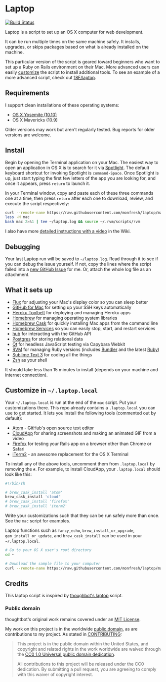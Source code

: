 Laptop
======
[![Build Status](https://travis-ci.org/monfresh/laptop.svg)](https://travis-ci.org/monfresh/laptop)

Laptop is a script to set up an OS X computer for web development.

It can be run multiple times on the same machine safely. It installs,
upgrades, or skips packages based on what is already installed on the machine.

This particular version of the script is geared toward beginners who want to
set up a Ruby on Rails environment on their Mac. More advanced users can
easily [customize](#customize-in-laptoplocal) the script to install additional
tools. To see an example of a more advanced script, check out
[18F/laptop](https://github.com/18F/laptop).

Requirements
------------

I support clean installations of these operating systems:

* [OS X Yosemite (10.10)](https://www.apple.com/osx/)
* OS X Mavericks (10.9)

Older versions may work but aren't regularly tested. Bug reports for older
versions are welcome.

Install
-------

Begin by opening the Terminal application on your Mac. The easiest way to open
an application in OS X is to search for it via [Spotlight]. The default
keyboard shortcut for invoking Spotlight is `command-Space`. Once Spotlight
is up, just start typing the first few letters of the app you are looking for,
and once it appears, press `return` to launch it.

In your Terminal window, copy and paste each of these three commands one at a
time, then press `return` after each one to download, review, and execute the
script respectively:

```sh
curl --remote-name https://raw.githubusercontent.com/monfresh/laptop/master/mac
less -N mac
bash mac 2>&1 | tee ~/laptop.log && source ~/.rvm/scripts/rvm
```

I also have more [detailed instructions with a video][video] in the Wiki.

[Spotlight]: https://support.apple.com/en-us/HT204014
[video]: https://github.com/monfresh/laptop/wiki/Detailed-installation-instructions-with-video

Debugging
---------

Your last Laptop run will be saved to `~/laptop.log`. Read through it to see if
you can debug the issue yourself. If not, copy the lines where the script
failed into a [new GitHub
Issue](https://github.com/monfresh/laptop/issues/new) for me. Or, attach the
whole log file as an attachment.

What it sets up
---------------

* [Flux] for adjusting your Mac's display color so you can sleep better
* [GitHub for Mac] for setting up your SSH keys automatically
* [Heroku Toolbelt] for deploying and managing Heroku apps
* [Homebrew] for managing operating system libraries
* [Homebrew Cask] for quickly installing Mac apps from the command line
* [Homebrew Services] so you can easily stop, start, and restart services
* [hub] for interacting with the GitHub API
* [Postgres] for storing relational data
* [Qt] for headless JavaScript testing via Capybara Webkit
* [RVM] for managing Ruby versions (includes [Bundler] and the latest [Ruby])
* [Sublime Text 3] for coding all the things
* [Zsh] as your shell

[Bundler]: http://bundler.io/
[Flux]: https://justgetflux.com/
[GitHub for Mac]: https://mac.github.com/
[Heroku Toolbelt]: https://toolbelt.heroku.com/
[Homebrew]: http://brew.sh/
[Homebrew Cask]: http://caskroom.io/
[Homebrew Services]: https://github.com/gapple/homebrew-services
[hub]: https://github.com/github/hub
[Postgres]: http://www.postgresql.org/
[Qt]: http://qt-project.org/
[Ruby]: https://www.ruby-lang.org/en/
[RVM]: https://github.com/wayneeseguin/rvm
[Sublime Text 3]: http://www.sublimetext.com/3
[Zsh]: http://www.zsh.org/

It should take less than 15 minutes to install (depends on your machine and
internet connection).

Customize in `~/.laptop.local`
------------------------------

Your `~/.laptop.local` is run at the end of the `mac` script.
Put your customizations there. This repo already contains a `.laptop.local`
you can use to get started. It lets you install the following tools
(commented out by default):

* [Atom] - GitHub's open source text editor
* [CloudApp] for sharing screenshots and making an animated GIF from a video
* [Firefox] for testing your Rails app on a browser other than Chrome or Safari
* [iTerm2] - an awesome replacement for the OS X Terminal

[Atom]: https://atom.io/
[CloudApp]: http://getcloudapp.com/
[Firefox]: https://www.mozilla.org/en-US/firefox/new/
[iTerm2]: http://iterm2.com/

To install any of the above tools, uncomment them from `.laptop.local` by
removing the `#`. For example, to install CloudApp, your `.laptop.local`
should look like this:

```sh
#!/bin/sh

# brew_cask_install 'atom'
brew_cask_install 'cloud'
# brew_cask_install 'firefox'
# brew_cask_install 'iterm2'
```

Write your customizations such that they can be run safely more than once.
See the `mac` script for examples.

Laptop functions such as `fancy_echo`, `brew_install_or_upgrade`,
`gem_install_or_update`, and `brew_cask_install` can be used in your
`~/.laptop.local`.

```sh
# Go to your OS X user's root directory
cd ~

# Download the sample file to your computer
curl --remote-name https://raw.githubusercontent.com/monfresh/laptop/master/.laptop.local
```

Credits
-------

This laptop script is inspired by
[thoughbot's laptop](https://github.com/thoughtbot/laptop) script.

### Public domain

thoughtbot's original work remains covered under an [MIT License](https://github.com/thoughtbot/laptop/blob/c997c4fb5a986b22d6c53214d8f219600a4561ee/LICENSE).

My work on this project is in the worldwide [public domain](LICENSE.md), as are contributions to my project. As stated in [CONTRIBUTING](CONTRIBUTING.md):

> This project is in the public domain within the United States, and copyright and related rights in the work worldwide are waived through the [CC0 1.0 Universal public domain dedication](https://creativecommons.org/publicdomain/zero/1.0/).
>
> All contributions to this project will be released under the CC0 dedication. By submitting a pull request, you are agreeing to comply with this waiver of copyright interest.
